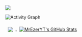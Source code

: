 
<img src="https://github-profile-trophy.vercel.app/?username=MrEzerYT&column=3&theme=onedark"/>

![Activity Graph](https://activity-graph.herokuapp.com/graph?username=MrEzerYT&theme=github)

<a href="https://github.com/mrezeryt">
  <img align="center" style="margin:0.5rem" src="https://github-readme-stats.vercel.app/api/top-langs/?username=rereyy&hide=javascript&title_color=ffffff&text_color=c9cacc&icon_color=4AB197&bg_color=1A2B34" />
</a>

<a href="https://github.com/mrezeryt">
  <img align="center" style="margin:0.5rem" src="https://github-readme-stats.vercel.app/api?username=MrEzerYT&show_icons=true&line_height=27&count_private=true&title_color=ffffff&text_color=c9cacc&icon_color=4AB097&bg_color=1A2B34" alt="MrEzerYT's GitHub Stats" />
</a>
